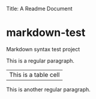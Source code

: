 Title:  A Readme Document

markdown-test
=============

Markdown syntax test project

This is a regular paragraph.

<table>
    <tr>
        <td>This is a table cell</td>
    </tr>
</table>

This is another regular paragraph.

